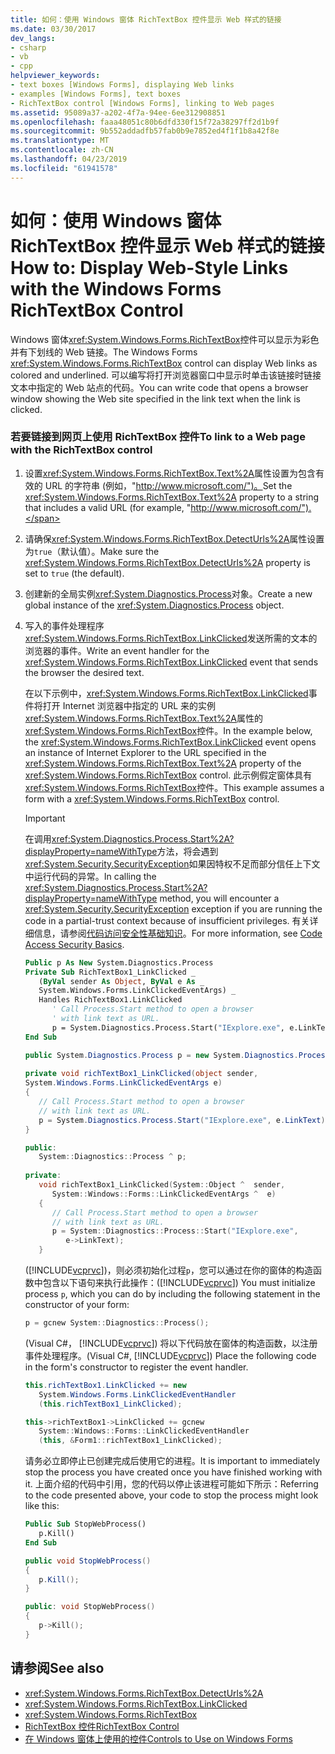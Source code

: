 ```yaml
---
title: 如何：使用 Windows 窗体 RichTextBox 控件显示 Web 样式的链接
ms.date: 03/30/2017
dev_langs:
- csharp
- vb
- cpp
helpviewer_keywords:
- text boxes [Windows Forms], displaying Web links
- examples [Windows Forms], text boxes
- RichTextBox control [Windows Forms], linking to Web pages
ms.assetid: 95089a37-a202-4f7a-94ee-6ee312908851
ms.openlocfilehash: faaa48051c80b6dfd330f15f72a38297ff2d1b9f
ms.sourcegitcommit: 9b552addadfb57fab0b9e7852ed4f1f1b8a42f8e
ms.translationtype: MT
ms.contentlocale: zh-CN
ms.lasthandoff: 04/23/2019
ms.locfileid: "61941578"
---
```

# <a name="how-to-display-web-style-links-with-the-windows-forms-richtextbox-control"></a><span data-ttu-id="8b9ec-102">如何：使用 Windows 窗体 RichTextBox 控件显示 Web 样式的链接</span><span class="sxs-lookup"><span data-stu-id="8b9ec-102">How to: Display Web-Style Links with the Windows Forms RichTextBox Control</span></span>
<span data-ttu-id="8b9ec-103">Windows 窗体<xref:System.Windows.Forms.RichTextBox>控件可以显示为彩色并有下划线的 Web 链接。</span><span class="sxs-lookup"><span data-stu-id="8b9ec-103">The Windows Forms <xref:System.Windows.Forms.RichTextBox> control can display Web links as colored and underlined.</span></span> <span data-ttu-id="8b9ec-104">可以编写将打开浏览器窗口中显示时单击该链接时链接文本中指定的 Web 站点的代码。</span><span class="sxs-lookup"><span data-stu-id="8b9ec-104">You can write code that opens a browser window showing the Web site specified in the link text when the link is clicked.</span></span>  
  
### <a name="to-link-to-a-web-page-with-the-richtextbox-control"></a><span data-ttu-id="8b9ec-105">若要链接到网页上使用 RichTextBox 控件</span><span class="sxs-lookup"><span data-stu-id="8b9ec-105">To link to a Web page with the RichTextBox control</span></span>  
  
1. <span data-ttu-id="8b9ec-106">设置<xref:System.Windows.Forms.RichTextBox.Text%2A>属性设置为包含有效的 URL 的字符串 (例如，"http://www.microsoft.com/")。</span><span class="sxs-lookup"><span data-stu-id="8b9ec-106">Set the <xref:System.Windows.Forms.RichTextBox.Text%2A> property to a string that includes a valid URL (for example, "http://www.microsoft.com/").</span></span>  
  
2. <span data-ttu-id="8b9ec-107">请确保<xref:System.Windows.Forms.RichTextBox.DetectUrls%2A>属性设置为`true`（默认值）。</span><span class="sxs-lookup"><span data-stu-id="8b9ec-107">Make sure the <xref:System.Windows.Forms.RichTextBox.DetectUrls%2A> property is set to `true` (the default).</span></span>  
  
3. <span data-ttu-id="8b9ec-108">创建新的全局实例<xref:System.Diagnostics.Process>对象。</span><span class="sxs-lookup"><span data-stu-id="8b9ec-108">Create a new global instance of the <xref:System.Diagnostics.Process> object.</span></span>  
  
4. <span data-ttu-id="8b9ec-109">写入的事件处理程序<xref:System.Windows.Forms.RichTextBox.LinkClicked>发送所需的文本的浏览器的事件。</span><span class="sxs-lookup"><span data-stu-id="8b9ec-109">Write an event handler for the <xref:System.Windows.Forms.RichTextBox.LinkClicked> event that sends the browser the desired text.</span></span>  
  
     <span data-ttu-id="8b9ec-110">在以下示例中，<xref:System.Windows.Forms.RichTextBox.LinkClicked>事件将打开 Internet 浏览器中指定的 URL 来的实例<xref:System.Windows.Forms.RichTextBox.Text%2A>属性的<xref:System.Windows.Forms.RichTextBox>控件。</span><span class="sxs-lookup"><span data-stu-id="8b9ec-110">In the example below, the <xref:System.Windows.Forms.RichTextBox.LinkClicked> event opens an instance of Internet Explorer to the URL specified in the <xref:System.Windows.Forms.RichTextBox.Text%2A> property of the <xref:System.Windows.Forms.RichTextBox> control.</span></span> <span data-ttu-id="8b9ec-111">此示例假定窗体具有<xref:System.Windows.Forms.RichTextBox>控件。</span><span class="sxs-lookup"><span data-stu-id="8b9ec-111">This example assumes a form with a <xref:System.Windows.Forms.RichTextBox> control.</span></span>  
  
    > [!IMPORTANT]
    >  <span data-ttu-id="8b9ec-112">在调用<xref:System.Diagnostics.Process.Start%2A?displayProperty=nameWithType>方法，将会遇到<xref:System.Security.SecurityException>如果因特权不足而部分信任上下文中运行代码的异常。</span><span class="sxs-lookup"><span data-stu-id="8b9ec-112">In calling the <xref:System.Diagnostics.Process.Start%2A?displayProperty=nameWithType> method, you will encounter a <xref:System.Security.SecurityException> exception if you are running the code in a partial-trust context because of insufficient privileges.</span></span> <span data-ttu-id="8b9ec-113">有关详细信息，请参阅[代码访问安全性基础知识](../../misc/code-access-security-basics.md)。</span><span class="sxs-lookup"><span data-stu-id="8b9ec-113">For more information, see [Code Access Security Basics](../../misc/code-access-security-basics.md).</span></span>  
  
    ```vb  
    Public p As New System.Diagnostics.Process  
    Private Sub RichTextBox1_LinkClicked _  
       (ByVal sender As Object, ByVal e As _  
       System.Windows.Forms.LinkClickedEventArgs) _  
       Handles RichTextBox1.LinkClicked  
          ' Call Process.Start method to open a browser  
          ' with link text as URL.  
          p = System.Diagnostics.Process.Start("IExplore.exe", e.LinkText)  
    End Sub  
    ```  
  
    ```csharp  
    public System.Diagnostics.Process p = new System.Diagnostics.Process();  
  
    private void richTextBox1_LinkClicked(object sender,   
    System.Windows.Forms.LinkClickedEventArgs e)  
    {  
       // Call Process.Start method to open a browser  
       // with link text as URL.  
       p = System.Diagnostics.Process.Start("IExplore.exe", e.LinkText);  
    }  
    ```  
  
    ```cpp  
    public:  
       System::Diagnostics::Process ^ p;  
  
    private:  
       void richTextBox1_LinkClicked(System::Object ^  sender,  
          System::Windows::Forms::LinkClickedEventArgs ^  e)  
       {  
          // Call Process.Start method to open a browser  
          // with link text as URL.  
          p = System::Diagnostics::Process::Start("IExplore.exe",  
             e->LinkText);  
       }  
    ```  
  
     <span data-ttu-id="8b9ec-114">([!INCLUDE[vcprvc](../../../../includes/vcprvc-md.md)])，则必须初始化过程`p`，您可以通过在你的窗体的构造函数中包含以下语句来执行此操作：</span><span class="sxs-lookup"><span data-stu-id="8b9ec-114">([!INCLUDE[vcprvc](../../../../includes/vcprvc-md.md)]) You must initialize process `p`, which you can do by including the following statement in the constructor of your form:</span></span>  
  
    ```cpp  
    p = gcnew System::Diagnostics::Process();  
    ```  
  
     <span data-ttu-id="8b9ec-115">(Visual C#， [!INCLUDE[vcprvc](../../../../includes/vcprvc-md.md)]) 将以下代码放在窗体的构造函数，以注册事件处理程序。</span><span class="sxs-lookup"><span data-stu-id="8b9ec-115">(Visual C#, [!INCLUDE[vcprvc](../../../../includes/vcprvc-md.md)]) Place the following code in the form's constructor to register the event handler.</span></span>  
  
    ```csharp  
    this.richTextBox1.LinkClicked += new   
       System.Windows.Forms.LinkClickedEventHandler  
       (this.richTextBox1_LinkClicked);  
    ```  
  
    ```cpp  
    this->richTextBox1->LinkClicked += gcnew  
       System::Windows::Forms::LinkClickedEventHandler  
       (this, &Form1::richTextBox1_LinkClicked);  
    ```  
  
     <span data-ttu-id="8b9ec-116">请务必立即停止已创建完成后使用它的进程。</span><span class="sxs-lookup"><span data-stu-id="8b9ec-116">It is important to immediately stop the process you have created once you have finished working with it.</span></span> <span data-ttu-id="8b9ec-117">上面介绍的代码中引用，您的代码以停止该进程可能如下所示：</span><span class="sxs-lookup"><span data-stu-id="8b9ec-117">Referring to the code presented above, your code to stop the process might look like this:</span></span>  
  
    ```vb  
    Public Sub StopWebProcess()  
       p.Kill()  
    End Sub  
    ```  
  
    ```csharp  
    public void StopWebProcess()  
    {  
       p.Kill();  
    }  
    ```  
  
    ```cpp  
    public: void StopWebProcess()  
    {  
       p->Kill();  
    }  
    ```  
  
## <a name="see-also"></a><span data-ttu-id="8b9ec-118">请参阅</span><span class="sxs-lookup"><span data-stu-id="8b9ec-118">See also</span></span>

- <xref:System.Windows.Forms.RichTextBox.DetectUrls%2A>
- <xref:System.Windows.Forms.RichTextBox.LinkClicked>
- <xref:System.Windows.Forms.RichTextBox>
- [<span data-ttu-id="8b9ec-119">RichTextBox 控件</span><span class="sxs-lookup"><span data-stu-id="8b9ec-119">RichTextBox Control</span></span>](richtextbox-control-windows-forms.md)
- [<span data-ttu-id="8b9ec-120">在 Windows 窗体上使用的控件</span><span class="sxs-lookup"><span data-stu-id="8b9ec-120">Controls to Use on Windows Forms</span></span>](controls-to-use-on-windows-forms.md)
